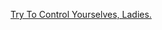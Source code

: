 ---
layout: post
wordpress_id: 610
wordpress_url: http://noesbueno.com/archives/610
date: '2010-05-12 17:56:12 -0500'
date_gmt: '2010-05-12 22:56:12 -0500'
body: |
  <p><a href="http://www.thehighdefinite.com/2010/05/try-to-control-yourselves-ladies/">Try To Control Yourselves, Ladies.</a></p>
---